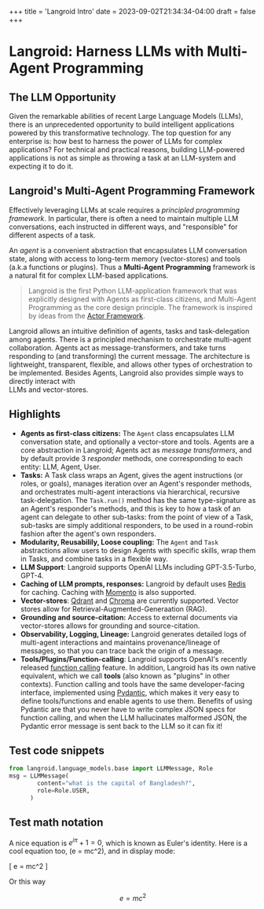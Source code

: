+++
title = 'Langroid Intro'
date = 2023-09-02T21:34:34-04:00
draft = false
+++

# Langroid: Harness LLMs with Multi-Agent Programming

## The LLM Opportunity

Given the remarkable abilities of recent Large Language Models (LLMs), there
is an unprecedented opportunity to build intelligent applications powered by
this transformative technology. The top question for any enterprise is: how
best to harness the power of LLMs for complex applications? For technical and
practical reasons, building LLM-powered applications is not as simple as
throwing a task at an LLM-system and expecting it to do it.

## Langroid's Multi-Agent Programming Framework

Effectively leveraging LLMs at scale requires a *principled programming
framework*. In particular, there is often a need to maintain multiple LLM
conversations, each instructed in different ways, and "responsible" for
different aspects of a task.


An *agent* is a convenient abstraction that encapsulates LLM conversation
state, along with access to long-term memory (vector-stores) and tools (a.k.a functions
or plugins). Thus a **Multi-Agent Programming** framework is a natural fit
for complex LLM-based applications.

> Langroid is the first Python LLM-application framework that was explicitly
designed  with Agents as first-class citizens, and Multi-Agent Programming
as the core  design principle. The framework is inspired by ideas from the
[Actor Framework](https://en.wikipedia.org/wiki/Actor_model).

Langroid allows an intuitive definition of agents, tasks and task-delegation
among agents. There is a principled mechanism to orchestrate multi-agent
collaboration. Agents act as message-transformers, and take turns responding to (and
transforming) the current message. The architecture is lightweight, transparent,
flexible, and allows other types of orchestration to be implemented.
Besides Agents, Langroid also provides simple ways to directly interact with  
LLMs and vector-stores.

## Highlights
- **Agents as first-class citizens:** The `Agent` class encapsulates LLM conversation state,
  and optionally a vector-store and tools. Agents are a core abstraction in Langroid;
  Agents act as _message transformers_, and by default provide 3 _responder_ methods, one corresponding to each
  entity: LLM, Agent, User.
- **Tasks:** A Task class wraps an Agent, gives the agent instructions (or roles, or goals),
  manages iteration over an Agent's responder methods,
  and orchestrates multi-agent interactions via hierarchical, recursive
  task-delegation. The `Task.run()` method has the same
  type-signature as an Agent's responder's methods, and this is key to how
  a task of an agent can delegate to other sub-tasks: from the point of view of a Task,
  sub-tasks are simply additional responders, to be used in a round-robin fashion
  after the agent's own responders.
- **Modularity, Reusabilily, Loose coupling:** The `Agent` and `Task` abstractions allow users to design
  Agents with specific skills, wrap them in Tasks, and combine tasks in a flexible way.
- **LLM Support**: Langroid supports OpenAI LLMs including GPT-3.5-Turbo,
  GPT-4.
- **Caching of LLM prompts, responses:** Langroid by default uses [Redis](https://redis.com/try-free/) for caching.
  Caching with [Momento](https://www.gomomento.com/) is also supported.
- **Vector-stores**: [Qdrant](https://qdrant.tech/) and [Chroma](https://www.trychroma.com/) are currently supported.
  Vector stores allow for Retrieval-Augmented-Generaation (RAG).
- **Grounding and source-citation:** Access to external documents via vector-stores
  allows for grounding and source-citation.
- **Observability, Logging, Lineage:** Langroid generates detailed logs of multi-agent interactions and
  maintains provenance/lineage of messages, so that you can trace back
  the origin of a message.
- **Tools/Plugins/Function-calling**: Langroid supports OpenAI's recently
  released [function calling](https://platform.openai.com/docs/guides/gpt/function-calling)
  feature. In addition, Langroid has its own native equivalent, which we
  call **tools** (also known as "plugins" in other contexts). Function
  calling and tools have the same developer-facing interface, implemented
  using [Pydantic](https://docs.pydantic.dev/latest/),
  which makes it very easy to define tools/functions and enable agents
  to use them. Benefits of using Pydantic are that you never have to write
  complex JSON specs for function calling, and when the LLM
  hallucinates malformed JSON, the Pydantic error message is sent back to
  the LLM so it can fix it!


## Test code snippets

```python
from langroid.language_models.base import LLMMessage, Role
msg = LLMMessage(
        content="what is the capital of Bangladesh?",
        role=Role.USER,
      )
```

## Test math notation

A nice equation is $e^{i\pi} + 1 = 0$, which is known as Euler's identity.
Here is a cool equation too, \(e = mc^2\), and in display mode:

\[
e = mc^2
\]

Or this way 

$$
e = mc^2
$$

